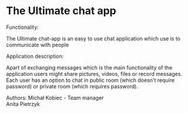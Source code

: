 # The Ultimate chat app
Functionality:

The Ultimate chat-app is an easy to use chat application which use is to communicate with people

Application description:

Apart of exchanging messages which is the main functionality of the application users might share pictures, videos, files or record messages. Each user has an option to chat in public room (which doesn't require password) or private room (which requires password).

Authors:
Michał Kobiec - Team manager<br>
Anita Pietrzyk 
